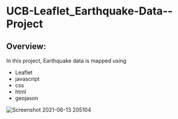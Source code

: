 # UCB-Leaflet_Earthquake-Data--Project
## Overview:
In this project, Earthquake data is mapped using
- Leaflet
- javascript
- css
- html
- geojason

![Screenshot 2021-06-13 205104](https://user-images.githubusercontent.com/69255270/121836872-33686e80-cc89-11eb-8a91-c67f945538da.jpg)
